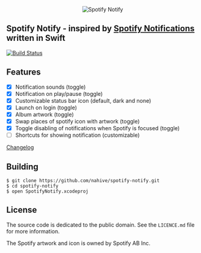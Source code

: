 
<p align="center">
  <img src="http://i.imgur.com/WSOChtc.png" alt="Spotify Notify"/>
</p>

## Spotify Notify - inspired by [Spotify Notifications](https://github.com/citruspi/Spotify-Notifications) written in Swift

[![Build Status](https://travis-ci.org/citruspi/spotify-notify.png?branch=master)](https://travis-ci.org/citruspi/spotify-notify)

## Features

- [x] Notification sounds (toggle)
- [x] Notification on play/pause (toggle)
- [x] Customizable status bar icon (default, dark and none)
- [x] Launch on login (toggle)
- [x] Album artwork (toggle)
- [x] Swap places of spotify icon with artwork (toggle)
- [x] Toggle disabling of notifications when Spotify is focused (toggle)
- [ ] Shortcuts for showing notification (customizable)

[Changelog](https://github.com/nahive/spotify-notify/blob/master/CHANGELOG.md)

## Building

```
$ git clone https://github.com/nahive/spotify-notify.git
$ cd spotify-notify
$ open SpotifyNotify.xcodeproj
```

## License

The source code is dedicated to the public domain. See the `LICENCE.md` file for
more information.

The Spotify artwork and icon is owned by Spotify AB Inc.
